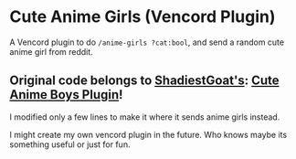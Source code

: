# Cute Anime Girls (Vencord Plugin)

A Vencord plugin to do `/anime-girls ?cat:bool`, and send a random cute anime girl from reddit.

## Original code belongs to [ShadiestGoat's](https://github.com/ShadiestGoat "truly the goat"): [Cute Anime Boys Plugin](https://github.com/ShadiestGoat/vencord-cuteanimeboys 'its so joever')!
I modified only a few lines to make it where it sends anime girls instead.

I might create my own vencord plugin in the future. Who knows maybe its something useful or just for fun.
